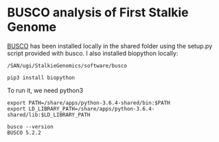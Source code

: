 # BUSCO analysis of First Stalkie Genome


[BUSCO](https://busco.ezlab.org/busco_userguide.html) has been installed locally in the shared folder using the setup.py script provided with busco. I also installed biopython locally: 


```
/SAN/ugi/StalkieGenomics/software/busco

pip3 install biopython
```

To run it, we need python3
```
export PATH=/share/apps/python-3.6.4-shared/bin:$PATH
export LD_LIBRARY_PATH=/share/apps/python-3.6.4-shared/lib:$LD_LIBRARY_PATH

busco --version
BUSCO 5.2.2
```



